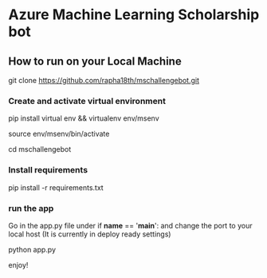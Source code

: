 # Azure Machine Learning Scholarship bot

## How to run on your Local Machine
git clone https://github.com/rapha18th/mschallengebot.git

### Create and activate virtual environment
pip install virtual env && virtualenv env/msenv

source env/msenv/bin/activate

cd mschallengebot

### Install requirements

pip install -r requirements.txt

### run the app

Go in the app.py file under if __name__ == '__main__': and change the port to
your local host (It is currently in deploy ready settings)

python app.py

enjoy!
